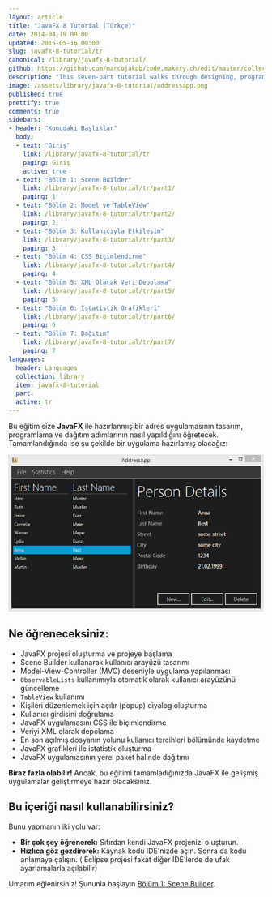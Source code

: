 ```yaml
---
layout: article
title: "JavaFX 8 Tutorial (Türkçe)"
date: 2014-04-19 00:00
updated: 2015-05-16 00:00
slug: javafx-8-tutorial/tr
canonical: /library/javafx-8-tutorial/
github: https://github.com/marcojakob/code.makery.ch/edit/master/collections/library/javafx-8-tutorial-tr.md
description: "This seven-part tutorial walks through designing, programming and deploying an address application with JavaFX."
image: /assets/library/javafx-8-tutorial/addressapp.png
published: true
prettify: true
comments: true
sidebars:
- header: "Konudaki Başlıklar"
  body:
  - text: "Giriş"
    link: /library/javafx-8-tutorial/tr
    paging: Giriş
    active: true
  - text: "Bölüm 1: Scene Builder"
    link: /library/javafx-8-tutorial/tr/part1/
    paging: 1
  - text: "Bölüm 2: Model ve TableView"
    link: /library/javafx-8-tutorial/tr/part2/
    paging: 2
  - text: "Bölüm 3: Kullanıcıyla Etkileşim"
    link: /library/javafx-8-tutorial/tr/part3/
    paging: 3
  - text: "Bölüm 4: CSS Biçimlendirme"
    link: /library/javafx-8-tutorial/tr/part4/
    paging: 4
  - text: "Bölüm 5: XML Olarak Veri Depolama"
    link: /library/javafx-8-tutorial/tr/part5/
    paging: 5
  - text: "Bölüm 6: İstatistik Grafikleri"
    link: /library/javafx-8-tutorial/tr/part6/
    paging: 6
  - text: "Bölüm 7: Dağıtım"
    link: /library/javafx-8-tutorial/tr/part7/
    paging: 7
languages: 
  header: Languages
  collection: library
  item: javafx-8-tutorial
  part: 
  active: tr
---
```


Bu eğitim size **JavaFX** ile hazırlanmış bir adres uygulamasının tasarım, programlama ve dağıtım adımlarının nasıl yapıldığını öğretecek. Tamamlandığında ise şu şekilde bir uygulama hazırlamış olacağız:

![Screenshot AddressApp](/assets/library/javafx-8-tutorial/addressapp.png)


## Ne öğreneceksiniz:

* JavaFX projesi oluşturma ve projeye başlama
* Scene Builder kullanarak kullanıcı arayüzü tasarımı
* Model-View-Controller (MVC) deseniyle uygulama yapılanması
* `ObservableLists` kullanımıyla otomatik olarak kullanıcı arayüzünü güncelleme
* `TableView` kullanımı
* Kişileri düzenlemek için açılır (popup) diyalog oluşturma
* Kullanıcı girdisini doğrulama
* JavaFX uygulamasını CSS ile biçimlendirme
* Veriyi XML olarak depolama
* En son açılmış dosyanın yolunu kullanıcı tercihleri bölümünde kaydetme
* JavaFX grafikleri ile istatistik oluşturma
* JavaFX uygulamasının yerel paket halinde dağıtımı

**Biraz fazla olabilir!** Ancak, bu eğitimi tamamladığınızda JavaFX ile gelişmiş uygulamalar geliştirmeye hazır olacaksınız.

## Bu içeriği nasıl kullanabilirsiniz?

Bunu yapmanın iki yolu var:

* **Bir çok şey öğrenerek:** Sıfırdan kendi JavaFX projenizi oluşturun.
* **Hızlıca göz gezdirerek:** Kaynak kodu IDE'nizde açın. Sonra da kodu anlamaya çalışın. ( Eclipse projesi fakat diğer IDE'lerde de ufak ayarlamalarla açılabilir)

Umarım eğlenirsiniz! Şununla başlayın [Bölüm 1: Scene Builder](/library/javafx-8-tutorial/tr/part1/).
